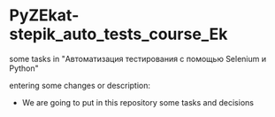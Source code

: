 # PyZEkat-stepik_auto_tests_course_Ek
some tasks in "Автоматизация тестирования с помощью Selenium и Python"

entering some changes or description:

* We are going to put in this repository some tasks and decisions
